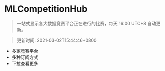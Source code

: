 # MLCompetitionHub

> 一站式显示各大数据竞赛平台正在进行的比赛，每天 16:00 UTC+8 自动更新。
  
> 更新时间: 2021-03-02T15:44:46+0800 

* 多家竞赛平台
* 多种订阅方式
* 下拉查看更多